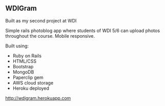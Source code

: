 ## WDIGram

Built as my second project at WDI

Simple rails photoblog app where students of WDI 5/6 can upload photos throughout the course. Mobile responsive.

Built using: 
* Ruby on Rails
* HTML/CSS
* Bootstrap
* MongoDB
* Paperclip gem
* AWS cloud storage
* Heroku deployed


http://wdigram.herokuapp.com